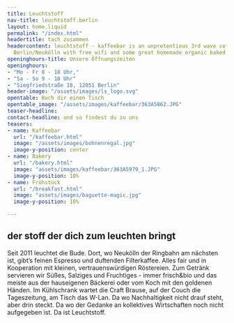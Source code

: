 ```yaml
---
title: Leuchtstoff
nav-title: leuchtstoff.berlin
layout: home.liquid
permalink: "/index.html"
headertitle: tach zusammen
headercontent: leuchtstoff - kaffeebar is an unpretentious 3rd wave coffee shop in
  Berlin/Neukölln with free wifi and some great homemade organic baked goods
openinghours-title: Unsere Öffnungszeiten
openinghours: 
- "Mo - Fr 8 - 18 Uhr,"
- "Sa - So 9 - 18 Uhr" 
- "Siegfriedstraße 18, 12051 Berlin"
header-image: "/assets/images/ls_logo.svg"
opentable: Buch dir einen Tisch
opentable_image: "/assets/images/kaffeebar/363A5862.JPG"
teaser-headline: 
contact-headline: und so findest du zu uns
teasers:
- name: Kaffeebar
  url: "/kaffeebar.html"
  image: "/assets/images/bohnenregal.jpg"
  image-y-position: center
- name: Bakery
  url: "/bakery.html"
  image: "assets/images/kaffeebar/363A5979_1.JPG"
  image-y-position: 10%
- name: Frühstück
  url: "/breakfast.html"
  image: "assets/images/baguette-magic.jpg"
  image-y-position: 10%

---
```

## der stoff der dich zum leuchten bringt

Seit 2011 leuchtet die Bude. Dort, wo Neukölln der Ringbahn am nächsten ist, gibt’s feinen Espresso und duftenden Filterkaffee. Alles fair und in Kooperation mit kleinen, vertrauenswürdigen Röstereien. Zum Getränk servieren wir Süßes, Salziges und Fruchtiges - immer frisch&bio und das meiste aus der hauseigenen Bäckerei oder vom Koch mit den goldenen Händen. Im Kühlschrank wartet die Craft Brause, auf der Couch die Tageszeitung, am Tisch das W-Lan. Da wo Nachhaltigkeit nicht drauf steht, aber drin steckt. Da wo der Gedanke an kollektives Wirtschaften noch nicht aufgegeben ist. Da ist Leuchtstoff.
